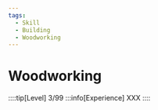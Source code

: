 ```yaml
---
tags:
  - Skill
  - Building
  - Woodworking
---
```


# Woodworking

::::tip[Level]
3/99
:::info[Experience]
XXX
::::
